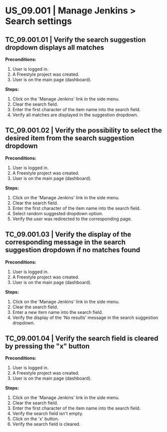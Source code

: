 # US_09.001 | Manage Jenkins > Search settings

## TC_09.001.01 | Verify the search suggestion dropdown displays all matches
**Preconditions:**
1. User is logged in.
2. A Freestyle project was created.
3. User is on the main page (dashboard).

**Steps:**
1. Click on the 'Manage Jenkins' link in the side menu.
2. Clear the search field.
3. Enter the first character of the item name into the search field.
4. Verify all matches are displayed in the suggestion dropdown.




## TC_09.001.02 | Verify the possibility to select the desired item from the search suggestion dropdown
**Preconditions:**
1. User is logged in.
2. A Freestyle project was created.
3. User is on the main page (dashboard).

**Steps:**
1. Click on the 'Manage Jenkins' link in the side menu.
2. Clear the search field.
3. Enter the first character of the item name into the search field.
4. Select random suggested dropdown option.
5. Verify the user was redirected to the corresponding page.




## TC_09.001.03 | Verify the display of the corresponding message in the search suggestion dropdown if no matches found
**Preconditions:**
1. User is logged in.
2. A Freestyle project was created.
3. User is on the main page (dashboard).

**Steps:**
1. Click on the 'Manage Jenkins' link in the side menu.
2. Clear the search field.
3. Enter a new item name into the search field.
4. Verify the display of the 'No results' message in the search suggestion dropdown.




## TC_09.001.04 | Verify the search field is cleared by pressing the "x" button
**Preconditions:**
1. User is logged in.
2. A Freestyle project was created.
3. User is on the main page (dashboard).

**Steps:**
1. Click on the 'Manage Jenkins' link in the side menu.
2. Clear the search field.
3. Enter the first character of the item name into the search field.
4. Verify the search field isn't empty.
5. Click on the 'x' button.
6. Verify the search field is cleared.